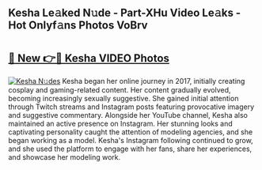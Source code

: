 ## Kesha Le𝚊ked N𝚞de - Part-XHu Video Le𝚊ks - Hot Onlyf𝚊ns Photos VoBrv

# <h2><a href="http://ab30661.deff.icu/?id=Kesha">🔗 New 👉🔴 Kesha VIDEO Photos</a></h2>

[![Kesha N𝚞des](https://i.imgur.com/rIISA9y.gif)](http://ab30661.deff.icu/?id=Kesha)
Kesha began her online journey in 2017, initially creating cosplay and gaming-related content. Her content gradually evolved, becoming increasingly sexually suggestive. She gained initial attention through Twitch streams and Instagram posts featuring provocative imagery and suggestive commentary. Alongside her YouTube channel, Kesha also maintained an active presence on Instagram. Her stunning looks and captivating personality caught the attention of modeling agencies, and she began working as a model. Kesha's Instagram following continued to grow, and she used the platform to engage with her fans, share her experiences, and showcase her modeling work.
